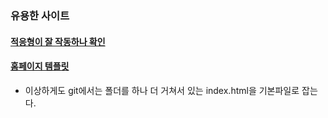 ### 유용한 사이트

#### [적응형이 잘 작동하나 확인](http://shoelace.io/)

#### [홈페이지 템플릿](https://startbootstrap.com/)

- 이상하게도 git에서는 폴더를 하나 더 거쳐서 있는 index.html을 기본파일로 잡는다.
